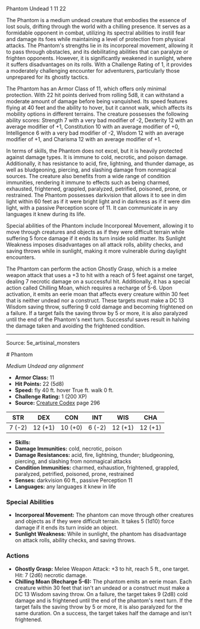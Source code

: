 <MonsterName/>Phantom</MonsterName>
<CreatureType/>Undead</CreatureType>
<CR/>1</CR>
<AC/>11</AC>
<HP/>22</HP>
<summary>The Phantom is a medium undead creature that embodies the essence of lost souls, drifting through the world with a chilling presence. It serves as a formidable opponent in combat, utilizing its spectral abilities to instill fear and damage its foes while maintaining a level of protection from physical attacks. The Phantom's strengths lie in its incorporeal movement, allowing it to pass through obstacles, and its debilitating abilities that can paralyze or frighten opponents. However, it is significantly weakened in sunlight, where it suffers disadvantages on its rolls. With a Challenge Rating of 1, it provides a moderately challenging encounter for adventurers, particularly those unprepared for its ghostly tactics.</summary>

<detail>

The Phantom has an Armor Class of 11, which offers only minimal protection. With 22 hit points derived from rolling 5d8, it can withstand a moderate amount of damage before being vanquished. Its speed features flying at 40 feet and the ability to hover, but it cannot walk, which affects its mobility options in different terrains. The creature possesses the following ability scores: Strength 7 with a very bad modifier of -2, Dexterity 12 with an average modifier of +1, Constitution 10 with an average modifier of +0, Intelligence 6 with a very bad modifier of -2, Wisdom 12 with an average modifier of +1, and Charisma 12 with an average modifier of +1.

In terms of skills, the Phantom does not excel, but it is heavily protected against damage types. It is immune to cold, necrotic, and poison damage. Additionally, it has resistance to acid, fire, lightning, and thunder damage, as well as bludgeoning, piercing, and slashing damage from nonmagical sources. The creature also benefits from a wide range of condition immunities, rendering it immune to effects such as being charmed, exhausted, frightened, grappled, paralyzed, petrified, poisoned, prone, or restrained. The Phantom possesses darkvision that allows it to see in dim light within 60 feet as if it were bright light and in darkness as if it were dim light, with a passive Perception score of 11. It can communicate in any languages it knew during its life.

Special abilities of the Phantom include Incorporeal Movement, allowing it to move through creatures and objects as if they were difficult terrain while suffering 5 force damage if it ends its turn inside solid matter. Its Sunlight Weakness imposes disadvantages on all attack rolls, ability checks, and saving throws while in sunlight, making it more vulnerable during daylight encounters.

The Phantom can perform the action Ghostly Grasp, which is a melee weapon attack that uses a +3 to hit with a reach of 5 feet against one target, dealing 7 necrotic damage on a successful hit. Additionally, it has a special action called Chilling Moan, which requires a recharge of 5-6. Upon activation, it emits an eerie moan that affects every creature within 30 feet that is neither undead nor a construct. These targets must make a DC 13 Wisdom saving throw, suffering 9 cold damage and becoming frightened on a failure. If a target fails the saving throw by 5 or more, it is also paralyzed until the end of the Phantom's next turn. Successful saves result in halving the damage taken and avoiding the frightened condition.</detail>



---

Source: 5e_artisinal_monsters

<statblock>
# Phantom

*Medium* *Undead* *any alignment*

- **Armor Class:** 11
- **Hit Points:** 22 (5d8)
- **Speed:** fly 40 ft. hover True ft. walk 0 ft.
- **Challenge Rating:** 1 (200 XP)
- **Source:** [Creature Codex](https://koboldpress.com/kpstore/product/creature-codex-for-5th-edition-dnd) page 296

| STR | DEX | CON | INT | WIS | CHA |
| --- | --- | --- | --- | --- | --- |
| 7 (-2) | 12 (+1) | 10 (+0) | 6 (-2) | 12 (+1) | 12 (+1) |

- **Skills:** 
- **Damage Immunities:** cold, necrotic, poison
- **Damage Resistances:** acid, fire, lightning, thunder; bludgeoning, piercing, and slashing from nonmagical attacks
- **Condition Immunities:** charmed, exhaustion, frightened, grappled, paralyzed, petrified, poisoned, prone, restrained
- **Senses:** darkvision 60 ft., passive Perception 11
- **Languages:** any languages it knew in life

### Special Abilities

- **Incorporeal Movement:** The phantom can move through other creatures and objects as if they were difficult terrain. It takes 5 (1d10) force damage if it ends its turn inside an object.
- **Sunlight Weakness:** While in sunlight, the phantom has disadvantage on attack rolls, ability checks, and saving throws.

### Actions

- **Ghostly Grasp:** Melee Weapon Attack: +3 to hit, reach 5 ft., one target. Hit: 7 (2d6) necrotic damage.
- **Chilling Moan (Recharge 5-6):** The phantom emits an eerie moan. Each creature within 30 feet that isn't an undead or a construct must make a DC 13 Wisdom saving throw. On a failure, the target takes 9 (2d8) cold damage and is frightened until the end of the phantom's next turn. If the target fails the saving throw by 5 or more, it is also paralyzed for the same duration. On a success, the target takes half the damage and isn't frightened.


</statblock>


